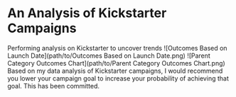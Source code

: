 # An Analysis of Kickstarter Campaigns
Performing analysis on Kickstarter to uncover trends
![Outcomes Based on Launch Date](path/to/Outcomes Based on Launch Date.png)
![Parent Category Outcomes Chart](path/to/Parent Category Outcomes Chart.png)
Based on my data analysis of Kickstarter campaigns, I would recommend you lower your campaign goal to increase your probability of achieving that goal.
This has been committed.
